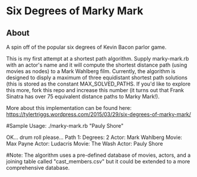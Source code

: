 # Six Degrees of Marky Mark

## About
A spin off of the popular six degrees of Kevin Bacon parlor game.

This is my first attempt at a shortest path algorithm. Supply marky-mark.rb with an actor's name and it will compute the shortest distance path (using movies as nodes) to a Mark Wahlberg film. Currently, the algorithm is designed to disply a maximum of three equidistant shortest path solutions (this is stored as the constant MAX_SOLVED_PATHS. If you'd like to explore this more, fork this repo and increase this number (it turns out that Frank Sinatra has over 75 equivalent distance paths to Marky Mark!).

More about this implementation can be found here:
https://tylertriggs.wordpress.com/2015/03/29/six-degrees-of-marky-mark/

#Sample Usage:
  ./marky-mark.rb "Pauly Shore"

  OK... drum roll please...
  Path 1: Degrees: 2
  Actor: Mark Wahlberg
  Movie: Max Payne
  Actor: Ludacris
  Movie: The Wash
  Actor: Pauly Shore

#Note:
The algorithm uses a pre-defined database of movies, actors, and a joining table called "cast_members.csv" but it could be extended to a more comprehensive database.
